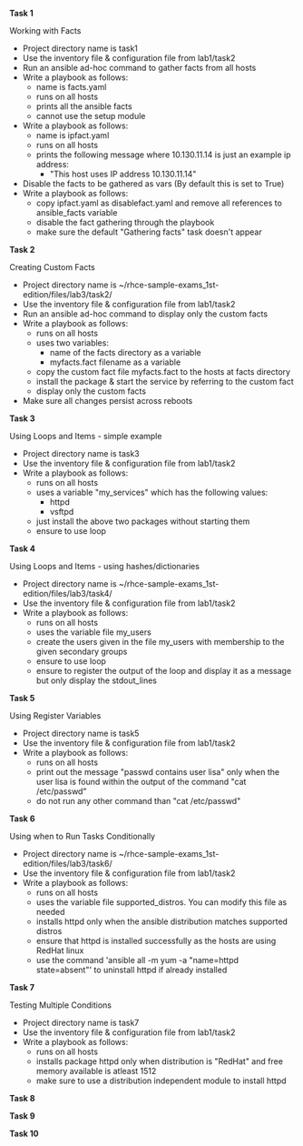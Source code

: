 
**Task 1** 

Working with Facts

-  Project directory name is task1
-  Use the inventory file & configuration file from lab1/task2
-  Run an ansible ad-hoc command to gather facts from all hosts
-  Write a playbook as follows:
   - name is facts.yaml
   - runs on all hosts
   - prints all the ansible facts
   - cannot use the setup module
-  Write a playbook as follows:
   - name is ipfact.yaml
   - runs on all hosts
   - prints the following message where 10.130.11.14 is just an example ip address:
     - "This host uses IP address 10.130.11.14"
-  Disable the facts to be gathered as vars (By default this is set to True)
-  Write a playbook as follows:
   - copy ipfact.yaml as disablefact.yaml and remove all references to ansible_facts variable
   - disable the fact gathering through the playbook
   - make sure the default "Gathering facts" task doesn't appear

**Task 2**

Creating Custom Facts

-  Project directory name is ~/rhce-sample-exams_1st-edition/files/lab3/task2/
-  Use the inventory file & configuration file from lab1/task2
-  Run an ansible ad-hoc command to display only the custom facts
-  Write a playbook as follows:
   - runs on all hosts
   - uses two variables:
     - name of the facts directory as a variable
     - myfacts.fact filename as a variable
   - copy the custom fact file myfacts.fact to the hosts at facts directory
   - install the package & start the service by referring to the custom fact
   - display only the custom facts
-  Make sure all changes persist across reboots

**Task 3**

Using Loops and Items - simple example

-  Project directory name is task3
-  Use the inventory file & configuration file from lab1/task2
-  Write a playbook as follows:
   - runs on all hosts
   - uses a variable "my_services" which has the following values:
     - httpd
     - vsftpd
   - just install the above two packages without starting them
   - ensure to use loop

**Task 4**

Using Loops and Items - using hashes/dictionaries 

-  Project directory name is ~/rhce-sample-exams_1st-edition/files/lab3/task4/
-  Use the inventory file & configuration file from lab1/task2
-  Write a playbook as follows:
   - runs on all hosts
   - uses the variable file my_users
   - create the users given in the file my_users with membership to the given secondary groups
   - ensure to use loop
   - ensure to register the output of the loop and display it as a message but only display the stdout_lines

**Task 5**

Using Register Variables

-  Project directory name is task5
-  Use the inventory file & configuration file from lab1/task2
-  Write a playbook as follows:
   - runs on all hosts
   - print out the message "passwd contains user lisa" only when the user lisa is found within the output of the command "cat /etc/passwd"
   - do not run any other command than "cat /etc/passwd"

**Task 6**

Using when to Run Tasks Conditionally

-  Project directory name is ~/rhce-sample-exams_1st-edition/files/lab3/task6/
-  Use the inventory file & configuration file from lab1/task2
-  Write a playbook as follows:
   - runs on all hosts
   - uses the variable file supported_distros. You can modify this file as needed
   - installs httpd only when the ansible distribution matches supported distros
   - ensure that httpd is installed successfully as the hosts are using RedHat linux
   - use the command 'ansible all -m yum -a "name=httpd state=absent"' to uninstall httpd if already installed

**Task 7**

Testing Multiple Conditions

-  Project directory name is task7
-  Use the inventory file & configuration file from lab1/task2
-  Write a playbook as follows:
   - runs on all hosts
   - installs package httpd only when distribution is "RedHat" and free memory available is atleast 1512
   - make sure to use a distribution independent module to install httpd

**Task 8**


**Task 9**


**Task 10**


